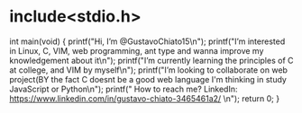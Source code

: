 # include<stdio.h>
int main(void)
{
  printf("Hi, I’m @GustavoChiato15\n");
  printf("I’m interested in Linux, C, VIM, web programming, ant type and wanna improve my knowledgement about it\n");
  printf("I’m currently learning the principles of C at college, and VIM by myself\n"); 
  printf("I’m looking to collaborate on web project(BY the fact C doesnt be a good web language I'm thinking in study JavaScript or Python\n");
  printf(" How to reach me? LinkedIn: https://www.linkedin.com/in/gustavo-chiato-3465461a2/ \n");
  return 0;
}
